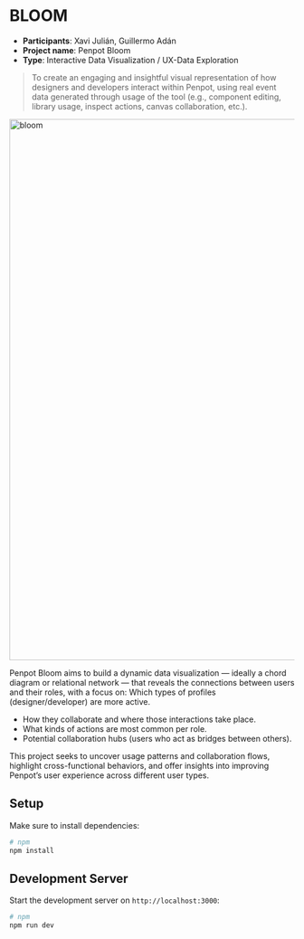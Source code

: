 # BLOOM

- **Participants**: Xavi Julián, Guillermo Adán
- **Project name**: Penpot Bloom
- **Type**: Interactive Data Visualization / UX-Data Exploration

> To create an engaging and insightful visual representation of how designers and developers interact within Penpot, using real event data generated through usage of the tool (e.g., component editing, library usage, inspect actions, canvas collaboration, etc.).

<img width="1200" height="957" alt="bloom" src="https://github.com/user-attachments/assets/751ef2bb-a355-463e-8ff0-2e2af851ee1b" />

Penpot Bloom aims to build a dynamic data visualization — ideally a chord diagram or relational network — that reveals the connections between users and their roles, with a focus on:
Which types of profiles (designer/developer) are more active.

- How they collaborate and where those interactions take place.
- What kinds of actions are most common per role.
- Potential collaboration hubs (users who act as bridges between others).

This project seeks to uncover usage patterns and collaboration flows, highlight cross-functional behaviors, and offer insights into improving Penpot’s user experience across different user types.


## Setup

Make sure to install dependencies:

```bash
# npm
npm install
```

## Development Server

Start the development server on `http://localhost:3000`:

```bash
# npm
npm run dev
```
